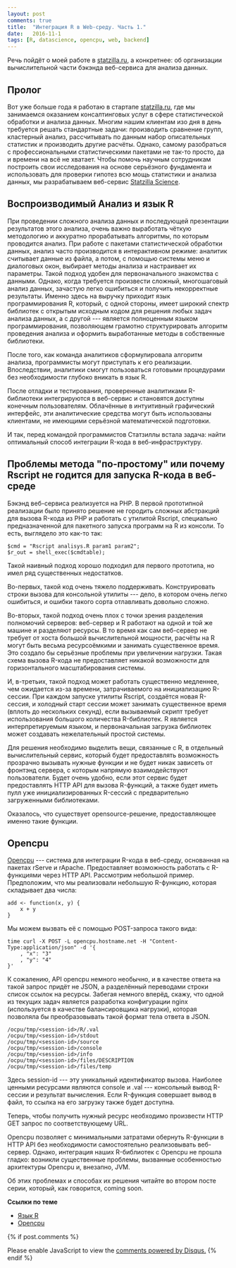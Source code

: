 ```yaml
---
layout: post
comments: true
title:  "Интеграция R в Web-среду. Часть 1."
date:   2016-11-1
tags: [R, datascience, opencpu, web, backend]
---
```


Речь пойдёт о моей работе в [statzilla.ru](http://statzilla.ru/), а конкретнее: 
об организации вычислительной части бэкэнда веб-сервиса для анализа данных. 

## Пролог

Вот уже больше года я работаю в стартапе [statzilla.ru](http://statzilla.ru/), где
мы занимаемся оказанием консалтинговых 
услуг в сфере статистической обработки и анализа данных. Многим нашим 
клиентам изо дня в день требуется решать стандартные задачи: производить 
сравнение групп, кластерный анализ, рассчитывать по данным набор описательных 
статистик и производить другие расчёты. Однако, самому разобраться с 
профессиональными статистическими пакетами не так-то просто, да и времени на всё 
не хватает. Чтобы помочь научным сотрудникам построить свои исследования на основе 
серьёзного фундамента и использовать для проверки гипотез всю мощь статистики и
анализа данных, мы разрабатываем веб-сервис [Statzilla Science](online.statzilla.ru).       

## Воспроизводимый Анализ и язык R

При проведении сложного анализа данных и последующей презентации результатов 
этого анализа, очень важно выработать чёткую методологию и аккуратно прорабатывать 
алгоритмы, по которым проводится анализ. При работе с пакетами статистической 
обработки данных, анализ часто производится в интерактивном режиме: аналитик 
считывает данные из файла, а потом, с помощью системы меню и диалоговых окон, 
выбирает методы анализа и настраивает их параметры. Такой подход удобен для 
первоначального знакомства с данными. Однако, когда требуется произвести сложный, 
многошаговый анализ данных, зачастую легко ошибиться и получить некорректные 
результаты. Именно здесь на выручку приходит язык программирования R, который, с 
одной стороны, имеет широкий спектр библиотек с открытым исходным кодом для решения 
любых задач анализа данных, а с другой --- является полноценным языком программирования, 
позволяющем грамотно структурировать алгоритм проведения анализа и оформить 
выработанные методы в собственные библиотеки.          

После того, как команда аналитиков сформулировала алгоритм анализа, программисты 
могут приступать к его реализации. Впоследствии, аналитики смогут пользоваться 
готовыми процедурами без необходимости глубоко вникать в язык R.

После отладки и тестирования, проверенные аналитиками R-библиотеки интегрируются 
в веб-сервис и становятся доступны конечным пользователям. Облачённые в интуитивный 
графический интерфейс, эти аналитические средства могут быть использованы клиентами, 
не имеющими серьёзной математической подготовки. 

И так, перед командой программистов Статзиллы встала задача: найти оптимальный 
способ интеграции R-кода в веб-инфраструктуру. 

## Проблемы метода "по-простому" или почему Rscript не годится для запуска R-кода в веб-среде

Бэкэнд веб-сервиса реализуется на PHP. В первой прототипной реализации 
было принято решение не городить сложных абстракций для вызова R-кода из PHP 
и работать с утилитой Rscript, специально предназначенной 
для пакетного запуска программ на R из консоли. То есть, выглядело это как-то так: 

```
$cmd = "Rscript analisys.R param1 param2";
$r_out = shell_exec($cmdtable);
```

Такой наивный подход хорошо подходил для первого прототипа, но имел ряд
существенных недостатков. 

Во-первых, такой код очень тяжело поддерживать. Конструировать строки вызова для 
консольной утилиты --- дело, в котором очень легко ошибиться, и ошибки такого сорта 
отлавливать довольно сложно. 

Во-вторых, такой подход очень плох с точки зрения разделения полномочий серверов:
веб-сервер и R работают на одной и той же машине и разделяют ресурсы. В то время 
как сам веб-сервер не требует от хоста большой вычислительной мощности, расчёты 
на R могут быть весьма ресурсоёмкими и занимать существенное время.   
Это создало бы серьёзные проблемы при увеличении нагрузки. Такая схема вызова 
R-кода не предоставляет никакой возможности для горизонтального масштабирования 
системы. 

И, в-третьих, такой подход может работать существенно медленнее, чем ожидается
из-за времени, затрачиваемого на инициализацию R-сессии. При каждом запуске 
утилиты Rscript, создаётся новая R-сессия, и холодный старт сессии может занимать
существенное время (вплоть до нескольких секунд), если вызываемый скрипт требует 
использования большого количества R-библиотек. R является интерпретируемым языком, 
и первоначальная загрузка библиотек может создавать нежелательный простой системы.

Для решения необходимо выделить вещи, связанные с R, в отдельный вычислительный 
сервис, который будет предоставлять возможность прозрачно вызывать нужные функции 
и не будет никак зависеть от фронтэнд сервера, с которым напрямую взаимодействуют    
пользователи. Будет очень удобно, если этот сервис будет предоставлять HTTP API 
для вызова R-функций, а также будет иметь пулл уже инициализированных R-сессий с 
предварительно загруженными библиотеками. 

Оказалось, что существует opensource-решение, предоставляющее именно такие функции.

## Opencpu

[Opencpu](https://www.opencpu.org/) --- система для интеграции R-кода в веб-среду, 
основанная на пакетах rServe и rApache. Предоставляет возможность работать с 
R-функциями через HTTP API. Рассмотрим небольшой пример. Предположим, что мы
реализовали небольшую R-функцию, которая складывает два числа: 

```
add <- function(x, y) {
    x + y
}
``` 

Мы можем вызвать её с помощью POST-запроса такого вида: 

```
time curl -X POST -L opencpu.hostname.net -H "Content-Type:application/json" -d '{
    , "x": "3"
    , "y": "4"
}'
```

К сожалению, API opencpu немного необычно, и в качестве ответа на такой запрос 
придёт не JSON, а разделённый переводами строки список ссылок на ресурсы.
Забегая немного вперёд, скажу, что одной из текущих задач является разработка 
конфигурации nginx (используется в качестве балансировщика нагрузки), которая 
позволяла бы преобразовывать такой формат тела ответа в JSON. 

```
/ocpu/tmp/<session-id>/R/.val
/ocpu/tmp/<session-id>/stdout
/ocpu/tmp/<session-id>/source
/ocpu/tmp/<session-id>/console
/ocpu/tmp/<session-id>/info
/ocpu/tmp/<session-id>/files/DESCRIPTION
/ocpu/tmp/<session-id>/files/temp
``` 

Здесь session-id --- эту уникальный идентификатор вызова. Наиболее ценными 
ресурсами являются console и .val --- консольный вывод R-сессии и результат 
вычисления. Если R-функция совершает вывод в файл, то ссылка на его загрузку 
также будет доступна. 

Теперь, чтобы получить нужный ресурс необходимо произвести HTTP GET запрос по 
соответствующему URL.  

Opencpu позволяет с минимальными затратами обернуть R-функции в HTTP API без 
необходимости самостоятельно реализовывать веб-сервер. Однако, интеграция 
наших R-библиотек с Opencpu не прошла гладко: возникли существенные проблемы, 
вызванные особенностью архитектуры Opencpu и, внезапно, JVM. 

Об этих проблемах и способах их решения читайте во втором посте серии, который, 
как говорится, coming soon. 

**Ссылки по теме** 

* [Язык R](https://www.r-project.org/)
* [Opencpu](https://www.opencpu.org/) 


{% if post.comments %}
<div id="disqus_thread"></div>
<script>
    /**
     *  RECOMMENDED CONFIGURATION VARIABLES: EDIT AND UNCOMMENT THE SECTION BELOW TO INSERT DYNAMIC VALUES FROM YOUR PLATFORM OR CMS.
     *  LEARN WHY DEFINING THESE VARIABLES IS IMPORTANT: https://disqus.com/admin/universalcode/##configuration-variables
     */
    
    // var disqus_config = function () {
    //     this.page.url = PAGE_URL;  // Replace PAGE_URL with your page's canonical URL variable
    //     this.page.identifier = PAGE_IDENTIFIER; // Replace PAGE_IDENTIFIER with your page's unique identifier variable
    // };
    
    (function() {  // DON'T EDIT BELOW THIS LINE
        var d = document, s = d.createElement('script');
        
        s.src = '//geo2a.disqus.com/embed.js';
        
        s.setAttribute('data-timestamp', +new Date());
        (d.head || d.body).appendChild(s);
    })();
</script>
<noscript>Please enable JavaScript to view the <a href="https://disqus.com/?ref_noscript" rel="nofollow">comments powered by Disqus.</a></noscript>
{% endif %}
